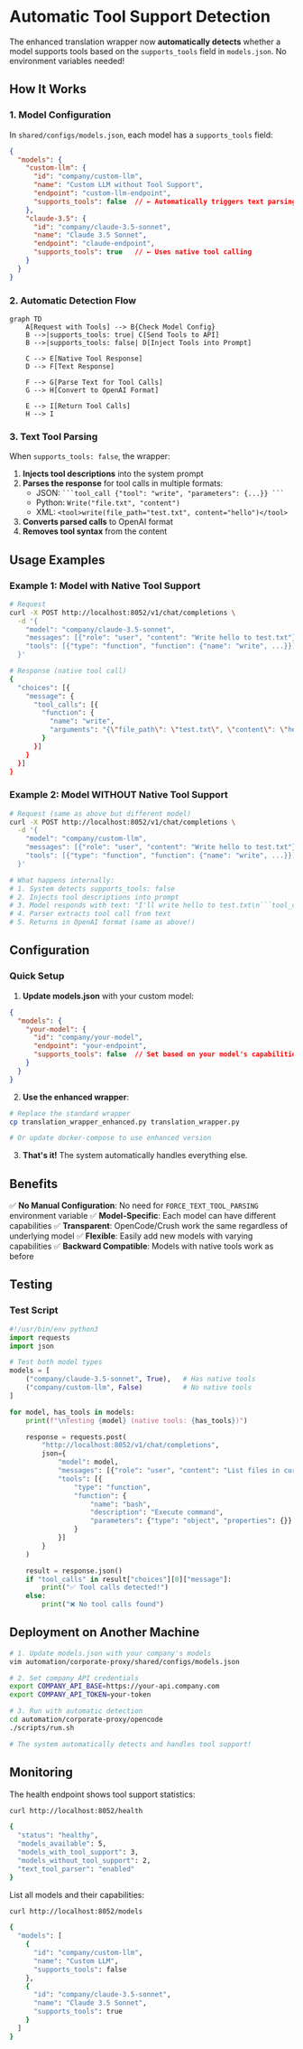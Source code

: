# Automatic Tool Support Detection

The enhanced translation wrapper now **automatically detects** whether a model supports tools based on the `supports_tools` field in `models.json`. No environment variables needed!

## How It Works

### 1. Model Configuration

In `shared/configs/models.json`, each model has a `supports_tools` field:

```json
{
  "models": {
    "custom-llm": {
      "id": "company/custom-llm",
      "name": "Custom LLM without Tool Support",
      "endpoint": "custom-llm-endpoint",
      "supports_tools": false  // ← Automatically triggers text parsing
    },
    "claude-3.5": {
      "id": "company/claude-3.5-sonnet",
      "name": "Claude 3.5 Sonnet",
      "endpoint": "claude-endpoint",
      "supports_tools": true   // ← Uses native tool calling
    }
  }
}
```

### 2. Automatic Detection Flow

```mermaid
graph TD
    A[Request with Tools] --> B{Check Model Config}
    B -->|supports_tools: true| C[Send Tools to API]
    B -->|supports_tools: false| D[Inject Tools into Prompt]

    C --> E[Native Tool Response]
    D --> F[Text Response]

    F --> G[Parse Text for Tool Calls]
    G --> H[Convert to OpenAI Format]

    E --> I[Return Tool Calls]
    H --> I
```

### 3. Text Tool Parsing

When `supports_tools: false`, the wrapper:
1. **Injects tool descriptions** into the system prompt
2. **Parses the response** for tool calls in multiple formats:
   - JSON: ` ```tool_call {"tool": "write", "parameters": {...}} ``` `
   - Python: `Write("file.txt", "content")`
   - XML: `<tool>write(file_path="test.txt", content="hello")</tool>`
3. **Converts parsed calls** to OpenAI format
4. **Removes tool syntax** from the content

## Usage Examples

### Example 1: Model with Native Tool Support

```bash
# Request
curl -X POST http://localhost:8052/v1/chat/completions \
  -d '{
    "model": "company/claude-3.5-sonnet",
    "messages": [{"role": "user", "content": "Write hello to test.txt"}],
    "tools": [{"type": "function", "function": {"name": "write", ...}}]
  }'

# Response (native tool call)
{
  "choices": [{
    "message": {
      "tool_calls": [{
        "function": {
          "name": "write",
          "arguments": "{\"file_path\": \"test.txt\", \"content\": \"hello\"}"
        }
      }]
    }
  }]
}
```

### Example 2: Model WITHOUT Native Tool Support

```bash
# Request (same as above but different model)
curl -X POST http://localhost:8052/v1/chat/completions \
  -d '{
    "model": "company/custom-llm",
    "messages": [{"role": "user", "content": "Write hello to test.txt"}],
    "tools": [{"type": "function", "function": {"name": "write", ...}}]
  }'

# What happens internally:
# 1. System detects supports_tools: false
# 2. Injects tool descriptions into prompt
# 3. Model responds with text: "I'll write hello to test.txt\n```tool_call\n{\"tool\": \"write\", \"parameters\": {\"file_path\": \"test.txt\", \"content\": \"hello\"}}\n```"
# 4. Parser extracts tool call from text
# 5. Returns in OpenAI format (same as above!)
```

## Configuration

### Quick Setup

1. **Update models.json** with your custom model:
```json
{
  "models": {
    "your-model": {
      "id": "company/your-model",
      "endpoint": "your-endpoint",
      "supports_tools": false  // Set based on your model's capabilities
    }
  }
}
```

2. **Use the enhanced wrapper**:
```bash
# Replace the standard wrapper
cp translation_wrapper_enhanced.py translation_wrapper.py

# Or update docker-compose to use enhanced version
```

3. **That's it!** The system automatically handles everything else.

## Benefits

✅ **No Manual Configuration**: No need for `FORCE_TEXT_TOOL_PARSING` environment variable
✅ **Model-Specific**: Each model can have different capabilities
✅ **Transparent**: OpenCode/Crush work the same regardless of underlying model
✅ **Flexible**: Easily add new models with varying capabilities
✅ **Backward Compatible**: Models with native tools work as before

## Testing

### Test Script
```python
#!/usr/bin/env python3
import requests
import json

# Test both model types
models = [
    ("company/claude-3.5-sonnet", True),   # Has native tools
    ("company/custom-llm", False)          # No native tools
]

for model, has_tools in models:
    print(f"\nTesting {model} (native tools: {has_tools})")

    response = requests.post(
        "http://localhost:8052/v1/chat/completions",
        json={
            "model": model,
            "messages": [{"role": "user", "content": "List files in current dir"}],
            "tools": [{
                "type": "function",
                "function": {
                    "name": "bash",
                    "description": "Execute command",
                    "parameters": {"type": "object", "properties": {}}
                }
            }]
        }
    )

    result = response.json()
    if "tool_calls" in result["choices"][0]["message"]:
        print("✅ Tool calls detected!")
    else:
        print("❌ No tool calls found")
```

## Deployment on Another Machine

```bash
# 1. Update models.json with your company's models
vim automation/corporate-proxy/shared/configs/models.json

# 2. Set company API credentials
export COMPANY_API_BASE=https://your-api.company.com
export COMPANY_API_TOKEN=your-token

# 3. Run with automatic detection
cd automation/corporate-proxy/opencode
./scripts/run.sh

# The system automatically detects and handles tool support!
```

## Monitoring

The health endpoint shows tool support statistics:

```bash
curl http://localhost:8052/health

{
  "status": "healthy",
  "models_available": 5,
  "models_with_tool_support": 3,
  "models_without_tool_support": 2,
  "text_tool_parser": "enabled"
}
```

List all models and their capabilities:

```bash
curl http://localhost:8052/models

{
  "models": [
    {
      "id": "company/custom-llm",
      "name": "Custom LLM",
      "supports_tools": false
    },
    {
      "id": "company/claude-3.5-sonnet",
      "name": "Claude 3.5 Sonnet",
      "supports_tools": true
    }
  ]
}
```
